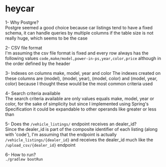 # heycar

1- Why Postgre?  
Postgre seemed a good choice because car listings tend to have a fixed schema, it can handle queries by multiple columns if the table size is not really huge, which seems to be the case

2- CSV file format  
I'm assuming the csv file format is fixed and every row always has the following values `code,make/model,power-in-ps,year,color,price` although in the order defined by the header

3- Indexes on columns make, model, year and color 
The indexes created on these columns are (model), (model, year), (model, color) and (model, year, color) because I thought these would be the most common criteria used

4- Search criteria available  
The search criteria available are only values equals make, model, year or color, for the sake of simplicity but since I implemented using Spring's Specification it could be expandable to other operands like greater or less than

5- Does the `/vehicle_listings/` endpoint receives an dealer_id?  
Since the dealer_id is part of the composite identifier of each listing (along with 'code'), I'm assuming that the endpoint is actually `/vehicle_listings/{dealer_id}` and receives the dealer_id much like the `/upload_csv/{dealer_id}` endpoint

6- How to run?  
`./gradlew bootRun`